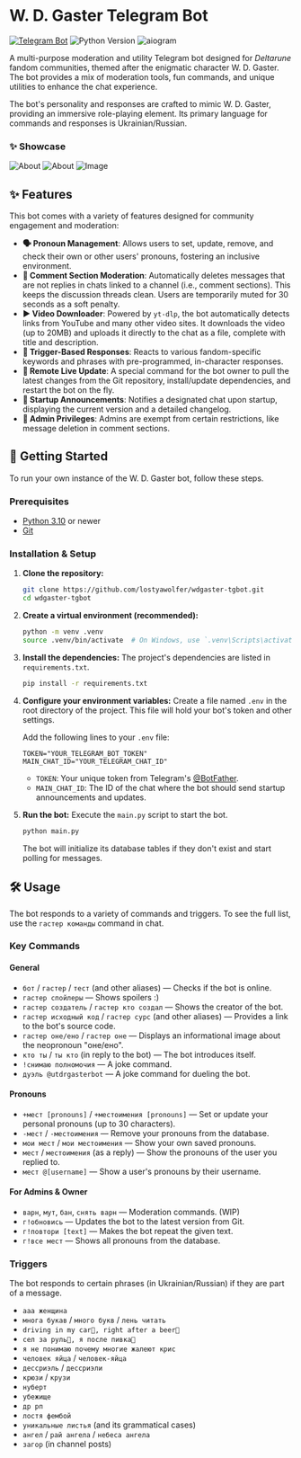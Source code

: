 # W. D. Gaster Telegram Bot

[![Telegram Bot](https://img.shields.io/badge/Telegram-@utdrgasterbot-blue.svg?style=flat-square&logo=telegram)](https://t.me/utdrgasterbot)
![Python Version](https://img.shields.io/badge/python-3.10+-blue.svg)
![aiogram](https://img.shields.io/badge/aiogram-v3-green.svg)

A multi-purpose moderation and utility Telegram bot designed for *Deltarune* fandom communities, themed after the enigmatic character W. D. Gaster. The bot provides a mix of moderation tools, fun commands, and unique utilities to enhance the chat experience.

The bot's personality and responses are crafted to mimic W. D. Gaster, providing an immersive role-playing element. Its primary language for commands and responses is Ukrainian/Russian.

### ✨ Showcase

![About](/images/readme/update.png)
![About](/images/readme/commands.png)
![Image](/images/readme/image.png)

## ✨ Features

This bot comes with a variety of features designed for community engagement and moderation:

* **🗣️ Pronoun Management**: Allows users to set, update, remove, and check their own or other users' pronouns, fostering an inclusive environment.
* **💬 Comment Section Moderation**: Automatically deletes messages that are not replies in chats linked to a channel (i.e., comment sections). This keeps the discussion threads clean. Users are temporarily muted for 30 seconds as a soft penalty.
* **▶️ Video Downloader**: Powered by `yt-dlp`, the bot automatically detects links from YouTube and many other video sites. It downloads the video (up to 20MB) and uploads it directly to the chat as a file, complete with title and description.
* **🤖 Trigger-Based Responses**: Reacts to various fandom-specific keywords and phrases with pre-programmed, in-character responses.
* **🚀 Remote Live Update**: A special command for the bot owner to pull the latest changes from the Git repository, install/update dependencies, and restart the bot on the fly.
* **📢 Startup Announcements**: Notifies a designated chat upon startup, displaying the current version and a detailed changelog.
* **👮 Admin Privileges**: Admins are exempt from certain restrictions, like message deletion in comment sections.

## 🚀 Getting Started

To run your own instance of the W. D. Gaster bot, follow these steps.

### Prerequisites

* [Python 3.10](https://www.python.org/downloads/) or newer
* [Git](https://git-scm.com/downloads)

### Installation & Setup

1.  **Clone the repository:**
    ```sh
    git clone https://github.com/lostyawolfer/wdgaster-tgbot.git
    cd wdgaster-tgbot
    ```

2.  **Create a virtual environment (recommended):**
    ```sh
    python -m venv .venv
    source .venv/bin/activate  # On Windows, use `.venv\Scripts\activate`
    ```

3.  **Install the dependencies:**
    The project's dependencies are listed in `requirements.txt`.
    ```sh
    pip install -r requirements.txt
    ```

4.  **Configure your environment variables:**
    Create a file named `.env` in the root directory of the project. This file will hold your bot's token and other settings.

    Add the following lines to your `.env` file:
    ```env
    TOKEN="YOUR_TELEGRAM_BOT_TOKEN"
    MAIN_CHAT_ID="YOUR_TELEGRAM_CHAT_ID"
    ```
    * `TOKEN`: Your unique token from Telegram's [@BotFather](https://t.me/BotFather).
    * `MAIN_CHAT_ID`: The ID of the chat where the bot should send startup announcements and updates.

5.  **Run the bot:**
    Execute the `main.py` script to start the bot.
    ```sh
    python main.py
    ```
    The bot will initialize its database tables if they don't exist and start polling for messages.

## 🛠 Usage

The bot responds to a variety of commands and triggers. To see the full list, use the `гастер команды` command in chat.

### Key Commands

#### **General**
* `бот` / `гастер` / `тест` (and other aliases) — Checks if the bot is online.
* `гастер спойлеры` — Shows spoilers :)
* `гастер создатель` / `гастер кто создал` — Shows the creator of the bot.
* `гастер исходный код` / `гастер сурс` (and other aliases) — Provides a link to the bot's source code.
* `гастер оне/ено` / `гастер оне` — Displays an informational image about the neopronoun "оне/ено".
* `кто ты` / `ты кто` (in reply to the bot) — The bot introduces itself.
* `!снимаю полномочия` — A joke command.
* `дуэль @utdrgasterbot` — A joke command for dueling the bot.

#### **Pronouns**
* `+мест [pronouns]` / `+местоимения [pronouns]` — Set or update your personal pronouns (up to 30 characters).
* `-мест` / `-местоимения` — Remove your pronouns from the database.
* `мои мест` / `мои местоимения` — Show your own saved pronouns.
* `мест` / `местоимения` (as a reply) — Show the pronouns of the user you replied to.
* `мест @[username]` — Show a user's pronouns by their username.

#### **For Admins & Owner**
* `варн`, `мут`, `бан`, `снять варн` — Moderation commands. (WIP)
* `г!обновись` — Updates the bot to the latest version from Git.
* `г!повтори [text]` — Makes the bot repeat the given text.
* `г!все мест` — Shows all pronouns from the database.

### Triggers
The bot responds to certain phrases (in Ukrainian/Russian) if they are part of a message.
* `ааа женщина`
* `многа букав` / `много букв` / `лень читать`
* `driving in my car🚗, right after a beer🍺`
* `сел за руль🚗, я после пивка🍺`
* `я не понимаю почему многие жалеют крис`
* `человек яйца` / `человек-яйца`
* `дессриэль` / `дессриэли`
* `крюзи` / `крузи`
* `нуберт`
* `убежище`
* `др рп`
* `лостя фембой`
* `уникальные листья` (and its grammatical cases)
* `ангел` / `рай ангела` / `небеса ангела`
* `загор` (in channel posts)